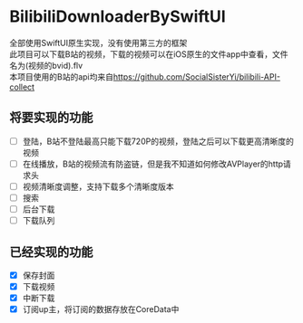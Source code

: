 # BilibiliDownloaderBySwiftUI
全部使用SwiftUI原生实现，没有使用第三方的框架  
此项目可以下载B站的视频，下载的视频可以在iOS原生的文件app中查看，文件名为(视频的bvid).flv  
本项目使用的B站的api均来自<https://github.com/SocialSisterYi/bilibili-API-collect>  
## 将要实现的功能  
- [ ] 登陆，B站不登陆最高只能下载720P的视频，登陆之后可以下载更高清晰度的视频
- [ ] 在线播放，B站的视频流有防盗链，但是我不知道如何修改AVPlayer的http请求头
- [ ] 视频清晰度调整，支持下载多个清晰度版本
- [ ] 搜索
- [ ] 后台下载
- [ ] 下载队列
## 已经实现的功能  
- [x] 保存封面
- [x] 下载视频  
- [x] 中断下载
- [x] 订阅up主，将订阅的数据存放在CoreData中